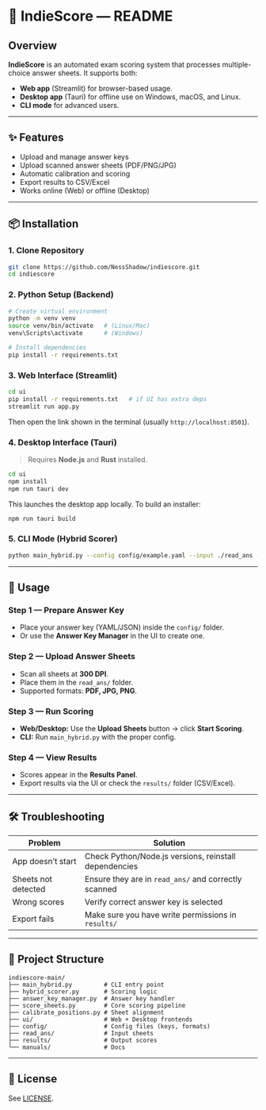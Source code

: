 
# 📖 IndieScore — README

## Overview

**IndieScore** is an automated exam scoring system that processes multiple-choice answer sheets. It supports both:

* **Web app** (Streamlit) for browser-based usage.
* **Desktop app** (Tauri) for offline use on Windows, macOS, and Linux.
* **CLI mode** for advanced users.

---

## ✨ Features

* Upload and manage answer keys
* Upload scanned answer sheets (PDF/PNG/JPG)
* Automatic calibration and scoring
* Export results to CSV/Excel
* Works online (Web) or offline (Desktop)

---

## 📦 Installation

### 1. Clone Repository

```bash
git clone https://github.com/NessShadow/indiescore.git
cd indiescore
```

### 2. Python Setup (Backend)

```bash
# Create virtual environment
python -m venv venv
source venv/bin/activate   # (Linux/Mac)
venv\Scripts\activate      # (Windows)

# Install dependencies
pip install -r requirements.txt
```

### 3. Web Interface (Streamlit)

```bash
cd ui
pip install -r requirements.txt   # if UI has extra deps
streamlit run app.py
```

Then open the link shown in the terminal (usually `http://localhost:8501`).

### 4. Desktop Interface (Tauri)

> Requires **Node.js** and **Rust** installed.

```bash
cd ui
npm install
npm run tauri dev
```

This launches the desktop app locally. To build an installer:

```bash
npm run tauri build
```

### 5. CLI Mode (Hybrid Scorer)

```bash
python main_hybrid.py --config config/example.yaml --input ./read_ans --output ./results
```

---

## 🚀 Usage

### Step 1 — Prepare Answer Key

* Place your answer key (YAML/JSON) inside the `config/` folder.
* Or use the **Answer Key Manager** in the UI to create one.

### Step 2 — Upload Answer Sheets

* Scan all sheets at **300 DPI**.
* Place them in the `read_ans/` folder.
* Supported formats: **PDF, JPG, PNG**.

### Step 3 — Run Scoring

* **Web/Desktop:** Use the **Upload Sheets** button → click **Start Scoring**.
* **CLI:** Run `main_hybrid.py` with the proper config.

### Step 4 — View Results

* Scores appear in the **Results Panel**.
* Export results via the UI or check the `results/` folder (CSV/Excel).

---

## 🛠 Troubleshooting

| Problem             | Solution                                              |
| ------------------- | ----------------------------------------------------- |
| App doesn’t start   | Check Python/Node.js versions, reinstall dependencies |
| Sheets not detected | Ensure they are in `read_ans/` and correctly scanned  |
| Wrong scores        | Verify correct answer key is selected                 |
| Export fails        | Make sure you have write permissions in `results/`    |

---

## 📂 Project Structure

```
indiescore-main/
├── main_hybrid.py         # CLI entry point
├── hybrid_scorer.py       # Scoring logic
├── answer_key_manager.py  # Answer key handler
├── score_sheets.py        # Core scoring pipeline
├── calibrate_positions.py # Sheet alignment
├── ui/                    # Web + Desktop frontends
├── config/                # Config files (keys, formats)
├── read_ans/              # Input sheets
├── results/               # Output scores
└── manuals/               # Docs
```

---

## 📜 License

See [LICENSE](LICENSE).
